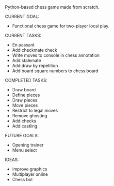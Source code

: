 Python-based chess game made from scratch.

CURRENT GOAL:
- Functional chess game for two-player local play.

CURRENT TASKS:
- En passant
- Add checkmate check
- Write moves to console in chess annotation
- Add stalemate
- Add draw by repetition
- Add board square numbers to chess board

COMPLETED TASKS:
- Draw board
- Define pieces
- Draw pieces
- Move pieces
- Restrict to legal moves
- Remove ghosting
- Add checks
- Add castling

FUTURE GOALS:
- Opening trainer
- Menu select

IDEAS:
- Improve graphics
- Multiplayer online
- Chess bot

